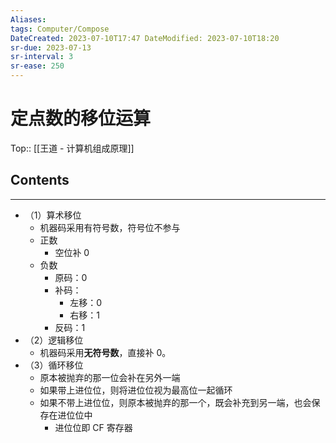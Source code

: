 ```yaml
---
Aliases: 
tags: Computer/Compose 
DateCreated: 2023-07-10T17:47 DateModified: 2023-07-10T18:20
sr-due: 2023-07-13
sr-interval: 3
sr-ease: 250
---
```

# 定点数的移位运算
Top:: [[王道 - 计算机组成原理]]

## Contents
---
- （1）算术移位
	- 机器码采用有符号数，符号位不参与
	- 正数
		- 空位补 0
	- 负数
		- 原码：0
		- 补码：
			- 左移：0
			- 右移：1
		- 反码：1
- （2）逻辑移位
	- 机器码采用**无符号数**，直接补 0。
- （3）循环移位
	- 原本被抛弃的那一位会补在另外一端
	- 如果带上进位位，则将进位位视为最高位一起循环
	- 如果不带上进位位，则原本被抛弃的那一个，既会补充到另一端，也会保存在进位位中
		- 进位位即 CF 寄存器
